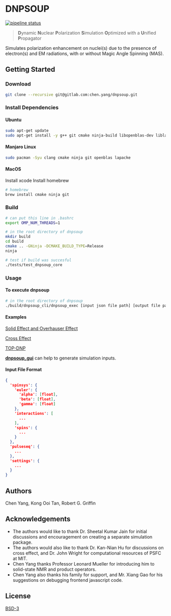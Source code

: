 # DNPSOUP

[![pipeline status](https://gitlab.com/chen.yang/dnpsoup/badges/master/pipeline.svg)](https://gitlab.com/chen.yang/dnpsoup/-/commits/master)

> **D**ynamic **N**uclear **P**olarization **S**imulation **O**ptimized with a **U**nified **P**ropagator

Simulates polarization enhancement on nuclei(s) due to the presence of electron(s) and EM radiations, with or without Magic Angle Spinning (MAS).

## Getting Started

### Download

``` bash
git clone --recursive git@gitlab.com:chen.yang/dnpsoup.git
```


### Install Dependencies

#### Ubuntu

``` bash
sudo apt-get update
sudo apt-get install -y g++ git cmake ninja-build libopenblas-dev liblapacke-dev libpthread-stubs0-dev gfortran libatlas-base-dev
```

#### Manjaro Linux

```bash
sudo pacman -Syu clang cmake ninja git openblas lapacke
```

#### MacOS

Install xcode
Install homebrew

```bash
# homebrew
brew install cmake ninja git
```

### Build

```bash
# can put this line in .bashrc
export OMP_NUM_THREADS=1

# in the root directory of dnpsoup
mkdir build
cd build
cmake .. -GNinja -DCMAKE_BUILD_TYPE=Release
ninja

# test if build was succesful
./tests/test_dnpsoup_core
```

### Usage

#### To execute dnpsoup

``` bash
# in the root directory of dnpsoup
./build/dnpsoup_cli/dnpsoup_exec [input json file path] [output file path]
```

#### Examples

[Solid Effect and Overhauser Effect](./examples/01_solid_effect_and_overhauser_effect/se_oe_visualization.ipynb)

[Cross Effect](./examples/02_cross_effect/ce_visualization.ipynb)

[TOP-DNP](./examples/06_top_dnp/top_dnp_visualization.ipynb)


**[dnpsoup_gui](https://github.com/cyang019/dnpsoup_gui)** can help to generate simulation inputs.

#### Input File Format

```JSON
{
  'spinsys': {
    'euler': {
      'alpha': [float],
      'beta': [float],
      'gamma': [float]
    },
    'interactions': [
      ...
    ],
    'spins': {
      ...
    }
  },
  'pulseseq': {
    ...
  },
  'settings': {
    ...
  }
}
```



## Authors
Chen Yang, Kong Ooi Tan, Robert G. Griffin


## Acknowledgements
- The authors would like to thank Dr. Sheetal Kumar Jain for initial discussions and encouragement on creating a separate simulation package.
- The authors would also like to thank Dr. Kan-Nian Hu for discussions on cross effect, and Dr. John Wright for computational resources of PSFC at MIT. 
- Chen Yang thanks Professor Leonard Mueller for introducing him to solid-state NMR and product operators. 
- Chen Yang also thanks his family for support, and Mr. Xiang Gao for his suggestions on debugging frontend javascript code.


## License

[BSD-3](./LICENSE)

